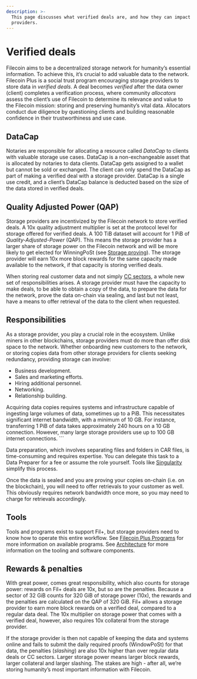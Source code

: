```yaml
---
description: >-
  This page discusses what verified deals are, and how they can impact storage
  providers.
---
```


# Verified deals

Filecoin aims to be a decentralized storage network for humanity’s essential information. To achieve this, it’s crucial to add valuable data to the network. Filecoin Plus is a social trust program encouraging storage providers to store data in _verified deals_. A deal becomes _verified_ after the data owner (client) completes a verification process, where community _allocators_ assess the client’s use of Filecoin to determine its relevance and value to the Filecoin mission: storing and preserving humanity’s vital data. Allocators conduct due diligence by questioning clients and building reasonable confidence in their trustworthiness and use case.

## DataCap

Notaries are responsible for allocating a resource called _DataCap_ to clients with valuable storage use cases. DataCap is a non-exchangeable asset that is allocated by notaries to data clients. DataCap gets assigned to a wallet but cannot be sold or exchanged. The client can only spend the DataCap as part of making a verified deal with a storage provider. DataCap is a single use credit, and a client’s DataCap balance is deducted based on the size of the data stored in verified deals.

## Quality Adjusted Power (QAP)

Storage providers are incentivized by the Filecoin network to store verified deals. A 10x quality adjustment multiplier is set at the protocol level for storage offered for verified deals. A 100 TiB dataset will account for 1 PiB of _Quality-Adjusted-Power_ (QAP). This means the storage provider has a larger share of storage power on the Filecoin network and will be more likely to get elected for WinningPoSt (see [Storage proving](../filecoin-economics/storage-proving.md)). The storage provider will earn 10x more block rewards for the same capacity made available to the network, if that capacity is storing verified deals.

When storing real customer data and not simply [CC sectors](../../reference/general/glossary.md#capacity-commitment), a whole new set of responsibilities arises. A storage provider must have the capacity to make deals, to be able to obtain a copy of the data, to prepare the data for the network, prove the data on-chain via sealing, and last but not least, have a means to offer retrieval of the data to the client when requested.

## Responsibilities

As a storage provider, you play a crucial role in the ecosystem. Unlike miners in other blockchains, storage providers must do more than offer disk space to the network. Whether onboarding new customers to the network, or storing copies data from other storage providers for clients seeking redundancy, providing storage can involve:

* Business development.
* Sales and marketing efforts.
* Hiring additional personnel.
* Networking.
* Relationship building.

Acquiring data copies requires systems and infrastructure capable of ingesting large volumes of data, sometimes up to a PiB. This necessitates significant internet bandwidth, with a minimum of 10 GB. For instance, transferring 1 PiB of data takes approximately 240 hours on a 10 GB connection. However, many large storage providers use up to 100 GB internet connections. \`\`\`

Data preparation, which involves separating files and folders in CAR files, is time-consuming and requires expertise. You can delegate this task to a Data Preparer for a fee or assume the role yourself. Tools like [Singularity](https://singularity.storage/) simplify this process.

Once the data is sealed and you are proving your copies on-chain (i.e. on the blockchain), you will need to offer retrievals to your customer as well. This obviously requires network bandwidth once more, so you may need to charge for retrievals accordingly.

## Tools

Tools and programs exist to support Fil+, but storage providers need to know how to operate this entire workflow. See [Filecoin Plus Programs](filecoin-programs.md) for more information on available programs. See [Architecture](../architecture/lotus-components.md) for more information on the tooling and software components.

## Rewards & penalties

With great power, comes great responsibility, which also counts for storage power: rewards on Fil+ deals are 10x, but so are the penalties. Because a sector of 32 GiB counts for 320 GiB of storage power (10x), the rewards and the penalties are calculated on the QAP of 320 GiB. Fil+ allows a storage provider to earn more block rewards on a verified deal, compared to a regular data deal. The 10x multiplier on storage power that comes with a verified deal, however, also requires 10x collateral from the storage provider.

If the storage provider is then not capable of keeping the data and systems online and fails to submit the daily required proofs (WindowPoSt) for that data, the penalties (_slashing_) are also 10x higher than over regular data deals or CC sectors. Larger storage power means larger block rewards, larger collateral and larger slashing. The stakes are high - after all, we’re storing humanity’s most important information with Filecoin.
